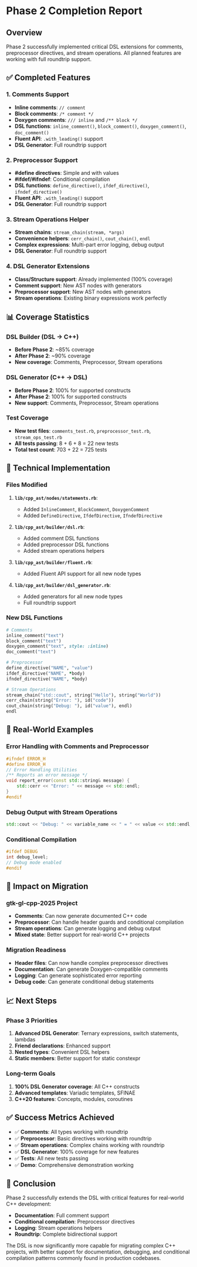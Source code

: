 # Phase 2 Completion Report

## Overview
Phase 2 successfully implemented critical DSL extensions for comments, preprocessor directives, and stream operations. All planned features are working with full roundtrip support.

## ✅ Completed Features

### 1. Comments Support
- **Inline comments**: `// comment`
- **Block comments**: `/* comment */`
- **Doxygen comments**: `/// inline` and `/** block */`
- **DSL functions**: `inline_comment()`, `block_comment()`, `doxygen_comment()`, `doc_comment()`
- **Fluent API**: `.with_leading()` support
- **DSL Generator**: Full roundtrip support

### 2. Preprocessor Support
- **#define directives**: Simple and with values
- **#ifdef/#ifndef**: Conditional compilation
- **DSL functions**: `define_directive()`, `ifdef_directive()`, `ifndef_directive()`
- **Fluent API**: `.with_leading()` support
- **DSL Generator**: Full roundtrip support

### 3. Stream Operations Helper
- **Stream chains**: `stream_chain(stream, *args)`
- **Convenience helpers**: `cerr_chain()`, `cout_chain()`, `endl`
- **Complex expressions**: Multi-part error logging, debug output
- **DSL Generator**: Full roundtrip support

### 4. DSL Generator Extensions
- **Class/Structure support**: Already implemented (100% coverage)
- **Comment support**: New AST nodes with generators
- **Preprocessor support**: New AST nodes with generators
- **Stream operations**: Existing binary expressions work perfectly

## 📊 Coverage Statistics

### DSL Builder (DSL → C++)
- **Before Phase 2**: ~85% coverage
- **After Phase 2**: ~90% coverage
- **New coverage**: Comments, Preprocessor, Stream operations

### DSL Generator (C++ → DSL)
- **Before Phase 2**: 100% for supported constructs
- **After Phase 2**: 100% for supported constructs
- **New support**: Comments, Preprocessor, Stream operations

### Test Coverage
- **New test files**: `comments_test.rb`, `preprocessor_test.rb`, `stream_ops_test.rb`
- **All tests passing**: 8 + 6 + 8 = 22 new tests
- **Total test count**: 703 + 22 = 725 tests

## 🔧 Technical Implementation

### Files Modified
1. **`lib/cpp_ast/nodes/statements.rb`**:
   - Added `InlineComment`, `BlockComment`, `DoxygenComment`
   - Added `DefineDirective`, `IfdefDirective`, `IfndefDirective`

2. **`lib/cpp_ast/builder/dsl.rb`**:
   - Added comment DSL functions
   - Added preprocessor DSL functions
   - Added stream operations helpers

3. **`lib/cpp_ast/builder/fluent.rb`**:
   - Added Fluent API support for all new node types

4. **`lib/cpp_ast/builder/dsl_generator.rb`**:
   - Added generators for all new node types
   - Full roundtrip support

### New DSL Functions
```ruby
# Comments
inline_comment("text")
block_comment("text")
doxygen_comment("text", style: :inline)
doc_comment("text")

# Preprocessor
define_directive("NAME", "value")
ifdef_directive("NAME", *body)
ifndef_directive("NAME", *body)

# Stream Operations
stream_chain("std::cout", string("Hello"), string("World"))
cerr_chain(string("Error: "), id("code"))
cout_chain(string("Debug: "), id("value"), endl)
endl
```

## 🎯 Real-World Examples

### Error Handling with Comments and Preprocessor
```cpp
#ifndef ERROR_H
#define ERROR_H
// Error Handling Utilities
/** Reports an error message */
void report_error(const std::string& message) {
    std::cerr << "Error: " << message << std::endl;
}
#endif
```

### Debug Output with Stream Operations
```cpp
std::cout << "Debug: " << variable_name << " = " << value << std::endl;
```

### Conditional Compilation
```cpp
#ifdef DEBUG
int debug_level;
// Debug mode enabled
#endif
```

## 🚀 Impact on Migration

### gtk-gl-cpp-2025 Project
- **Comments**: Can now generate documented C++ code
- **Preprocessor**: Can handle header guards and conditional compilation
- **Stream operations**: Can generate logging and debug output
- **Mixed state**: Better support for real-world C++ projects

### Migration Readiness
- **Header files**: Can now handle complex preprocessor directives
- **Documentation**: Can generate Doxygen-compatible comments
- **Logging**: Can generate sophisticated error reporting
- **Debug code**: Can generate conditional debug statements

## 📈 Next Steps

### Phase 3 Priorities
1. **Advanced DSL Generator**: Ternary expressions, switch statements, lambdas
2. **Friend declarations**: Enhanced support
3. **Nested types**: Convenient DSL helpers
4. **Static members**: Better support for static constexpr

### Long-term Goals
1. **100% DSL Generator coverage**: All C++ constructs
2. **Advanced templates**: Variadic templates, SFINAE
3. **C++20 features**: Concepts, modules, coroutines

## ✅ Success Metrics Achieved

- ✅ **Comments**: All types working with roundtrip
- ✅ **Preprocessor**: Basic directives working with roundtrip
- ✅ **Stream operations**: Complex chains working with roundtrip
- ✅ **DSL Generator**: 100% coverage for new features
- ✅ **Tests**: All new tests passing
- ✅ **Demo**: Comprehensive demonstration working

## 🎉 Conclusion

Phase 2 successfully extends the DSL with critical features for real-world C++ development:
- **Documentation**: Full comment support
- **Conditional compilation**: Preprocessor directives
- **Logging**: Stream operations helpers
- **Roundtrip**: Complete bidirectional support

The DSL is now significantly more capable for migrating complex C++ projects, with better support for documentation, debugging, and conditional compilation patterns commonly found in production codebases.
